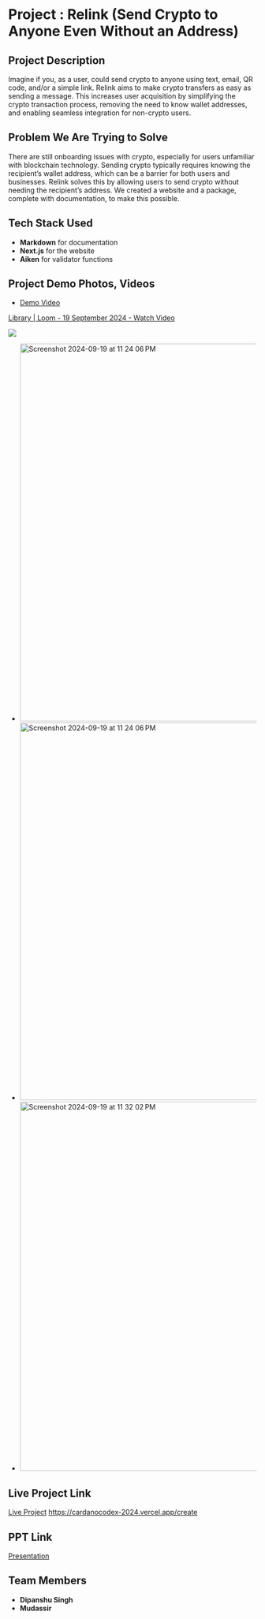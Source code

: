 # Project : Relink (Send Crypto to Anyone Even Without an Address)

## Project Description

Imagine if you, as a user, could send crypto to anyone using text, email, QR code, and/or a simple link. Relink aims to make crypto transfers as easy as sending a message. This increases user acquisition by simplifying the crypto transaction process, removing the need to know wallet addresses, and enabling seamless integration for non-crypto users.

## Problem We Are Trying to Solve

There are still onboarding issues with crypto, especially for users unfamiliar with blockchain technology. Sending crypto typically requires knowing the recipient’s wallet address, which can be a barrier for both users and businesses. Relink solves this by allowing users to send crypto without needing the recipient’s address. We created a website and a package, complete with documentation, to make this possible.

## Tech Stack Used

- **Markdown** for documentation
- **Next.js** for the website
- **Aiken** for validator functions

## Project Demo Photos, Videos

- [Demo Video](https://www.loom.com/share/e61cc6da49a743deaef37cc0148f8fa1)

<a href="https://www.loom.com/share/6092f545861d45a6b1387f8af7dd1f63">
      <p>Library | Loom - 19 September 2024 - Watch Video</p>
</a>
<a href="https://www.loom.com/share/6092f545861d45a6b1387f8af7dd1f63">
      <img style="max-width:300px;" src="https://cdn.loom.com/sessions/thumbnails/6092f545861d45a6b1387f8af7dd1f63-790e4a5bbda023dd-full-play.gif">
</a>

- <img width="766" alt="Screenshot 2024-09-19 at 11 24 06 PM" src="https://github.com/user-attachments/assets/efc5909d-7bb4-423f-a129-ea940111a54d">
- <img width="766" alt="Screenshot 2024-09-19 at 11 24 06 PM" src="https://github.com/user-attachments/assets/3974a689-e320-4fe5-bfd5-2fc9df36d66f">



- <img width="749" alt="Screenshot 2024-09-19 at 11 32 02 PM" src="https://github.com/user-attachments/assets/7501bde1-a88d-4226-9a97-66905a37b577">



## Live Project Link

[Live Project](https://cardanocodex-2024.vercel.app/create)
https://cardanocodex-2024.vercel.app/create

## PPT Link

[Presentation](https://gamma.app/docs/Relink-Revolutionizing-Crypto-Transfers-24d6zegm2lfuz3q)


## Team Members

- **Dipanshu Singh**
- **Mudassir**
